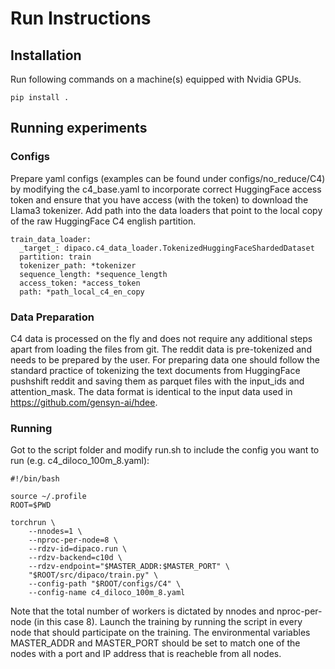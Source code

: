 # Run Instructions

## Installation
Run following commands on a machine(s) equipped with Nvidia GPUs.
```commandline
pip install .
```

## Running experiments

### Configs
Prepare yaml configs (examples can be found under configs/no_reduce/C4) by modifying the c4_base.yaml to incorporate correct HuggingFace access token and ensure that you have access (with the token) to download the Llama3 tokenizer. Add path into the data loaders that point to the local copy of the raw HuggingFace C4 english partition.

```commandline
train_data_loader:
  _target_: dipaco.c4_data_loader.TokenizedHuggingFaceShardedDataset
  partition: train
  tokenizer_path: *tokenizer
  sequence_length: *sequence_length
  access_token: *access_token
  path: *path_local_c4_en_copy
```

### Data Preparation
C4 data is processed on the fly and does not require any additional steps apart from loading the files from git. The reddit data is pre-tokenized and needs to be prepared by the user. For preparing data one should follow the standard practice of tokenizing the text documents from HuggingFace pushshift reddit and saving them as parquet files with the input_ids and attention_mask. The data format is identical to the input data used in https://github.com/gensyn-ai/hdee.

### Running
Got to the script folder and modify run.sh to include the config you want to run (e.g. c4_diloco_100m_8.yaml):
```commandline
#!/bin/bash

source ~/.profile
ROOT=$PWD

torchrun \
    --nnodes=1 \
    --nproc-per-node=8 \
    --rdzv-id=dipaco.run \
    --rdzv-backend=c10d \
    --rdzv-endpoint="$MASTER_ADDR:$MASTER_PORT" \
    "$ROOT/src/dipaco/train.py" \
    --config-path "$ROOT/configs/C4" \
    --config-name c4_diloco_100m_8.yaml
```

Note that the total number of workers is dictated by nnodes and nproc-per-node (in this case 8). Launch the training by running the script in every node that should participate on the training. The environmental variables MASTER_ADDR and MASTER_PORT should be set to match one of the nodes with a port and IP address that is reacheble from all nodes.
